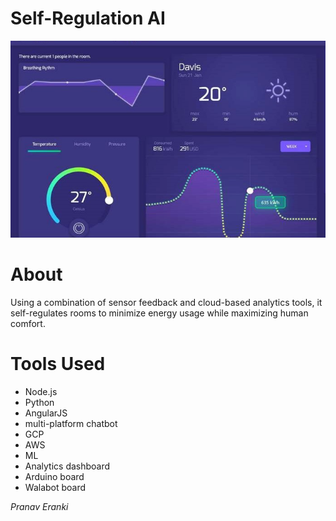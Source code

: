 # Self-Regulation AI

![](Dash.jpg)

# About
Using a combination of sensor feedback and cloud-based analytics tools, it self-regulates rooms to minimize energy usage while maximizing human comfort.

# Tools Used
- Node.js
- Python
- AngularJS
- multi-platform chatbot
- GCP
- AWS
- ML
- Analytics dashboard
- Arduino board
- Walabot board

*Pranav Eranki*
